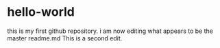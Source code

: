 # hello-world
this is my first github repository.
i am now editing what appears to be the master readme.md
This is a second edit.
